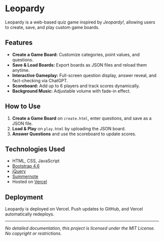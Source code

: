 # Leopardy

Leopardy is a web-based quiz game inspired by *Jeopardy!*, allowing users to create, save, and play custom game boards.

## Features
- **Create a Game Board:** Customize categories, point values, and questions.
- **Save & Load Boards:** Export boards as JSON files and reload them anytime.
- **Interactive Gameplay:** Full-screen question display, answer reveal, and fact-checking via ChatGPT.
- **Scoreboard:** Add up to 6 players and track scores dynamically.
- **Background Music:** Adjustable volume with fade-in effect.

## How to Use
1. **Create a Game Board** on `create.html`, enter questions, and save as a JSON file.
2. **Load & Play** on `play.html` by uploading the JSON board.
3. **Answer Questions** and use the scoreboard to update scores.

## Technologies Used
- HTML, CSS, JavaScript
- [Bootstrap 4.6](https://getbootstrap.com/)
- [jQuery](https://jquery.com/)
- [Summernote](https://summernote.org/)
- Hosted on [Vercel](https://vercel.com/)

## Deployment
Leopardy is deployed on Vercel. Push updates to GitHub, and Vercel automatically redeploys.

---

*No detailed documentation, this project is licensed under the MIT License. No copyright or restrictions.*
